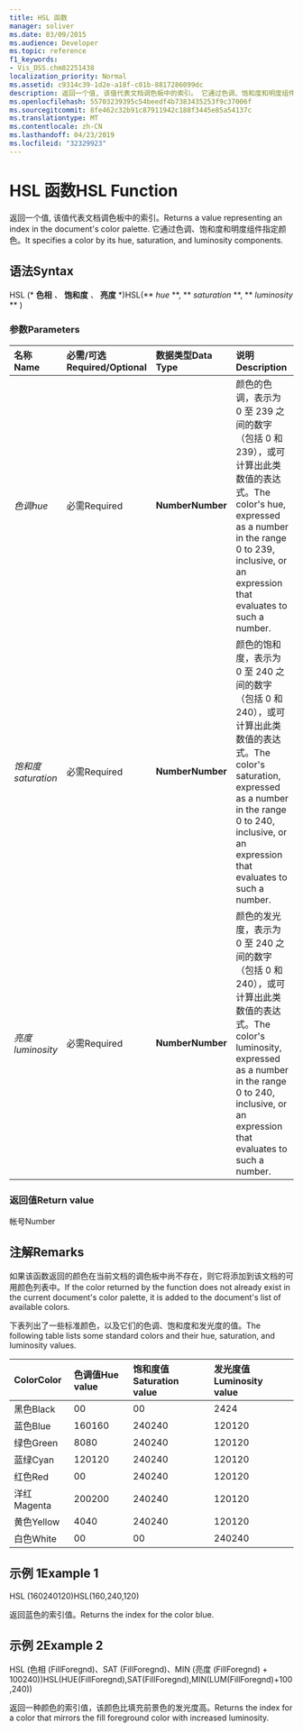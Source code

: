 ```yaml
---
title: HSL 函数
manager: soliver
ms.date: 03/09/2015
ms.audience: Developer
ms.topic: reference
f1_keywords:
- Vis_DSS.chm82251438
localization_priority: Normal
ms.assetid: c9314c39-1d2e-a18f-c01b-8817286099dc
description: 返回一个值, 该值代表文档调色板中的索引。 它通过色调、饱和度和明度组件指定颜色。
ms.openlocfilehash: 55703239395c54beedf4b7383435253f9c37006f
ms.sourcegitcommit: 8fe462c32b91c87911942c188f3445e85a54137c
ms.translationtype: MT
ms.contentlocale: zh-CN
ms.lasthandoff: 04/23/2019
ms.locfileid: "32329923"
---
```

# <a name="hsl-function"></a><span data-ttu-id="45661-104">HSL 函数</span><span class="sxs-lookup"><span data-stu-id="45661-104">HSL Function</span></span>

<span data-ttu-id="45661-105">返回一个值, 该值代表文档调色板中的索引。</span><span class="sxs-lookup"><span data-stu-id="45661-105">Returns a value representing an index in the document's color palette.</span></span> <span data-ttu-id="45661-106">它通过色调、饱和度和明度组件指定颜色。</span><span class="sxs-lookup"><span data-stu-id="45661-106">It specifies a color by its hue, saturation, and luminosity components.</span></span>
  
## <a name="syntax"></a><span data-ttu-id="45661-107">语法</span><span class="sxs-lookup"><span data-stu-id="45661-107">Syntax</span></span>

<span data-ttu-id="45661-108">HSL (\* **色相** *、* **饱和度** *、* **亮度** \*)</span><span class="sxs-lookup"><span data-stu-id="45661-108">HSL(\*\* *hue* \*\*, \*\* *saturation* \*\*, \*\* *luminosity* \*\* )</span></span> 
  
### <a name="parameters"></a><span data-ttu-id="45661-109">参数</span><span class="sxs-lookup"><span data-stu-id="45661-109">Parameters</span></span>

|<span data-ttu-id="45661-110">**名称**</span><span class="sxs-lookup"><span data-stu-id="45661-110">**Name**</span></span>|<span data-ttu-id="45661-111">**必需/可选**</span><span class="sxs-lookup"><span data-stu-id="45661-111">**Required/Optional**</span></span>|<span data-ttu-id="45661-112">**数据类型**</span><span class="sxs-lookup"><span data-stu-id="45661-112">**Data Type**</span></span>|<span data-ttu-id="45661-113">**说明**</span><span class="sxs-lookup"><span data-stu-id="45661-113">**Description**</span></span>|
|:-----|:-----|:-----|:-----|
| <span data-ttu-id="45661-114">_色调_</span><span class="sxs-lookup"><span data-stu-id="45661-114">_hue_</span></span> <br/> |<span data-ttu-id="45661-115">必需</span><span class="sxs-lookup"><span data-stu-id="45661-115">Required</span></span>  <br/> |<span data-ttu-id="45661-116">**Number**</span><span class="sxs-lookup"><span data-stu-id="45661-116">**Number**</span></span> <br/> |<span data-ttu-id="45661-117">颜色的色调，表示为 0 至 239 之间的数字（包括 0 和 239），或可计算出此类数值的表达式。</span><span class="sxs-lookup"><span data-stu-id="45661-117">The color's hue, expressed as a number in the range 0 to 239, inclusive, or an expression that evaluates to such a number.</span></span>  <br/> |
| <span data-ttu-id="45661-118">_饱和度_</span><span class="sxs-lookup"><span data-stu-id="45661-118">_saturation_</span></span> <br/> |<span data-ttu-id="45661-119">必需</span><span class="sxs-lookup"><span data-stu-id="45661-119">Required</span></span>  <br/> |<span data-ttu-id="45661-120">**Number**</span><span class="sxs-lookup"><span data-stu-id="45661-120">**Number**</span></span> <br/> |<span data-ttu-id="45661-121">颜色的饱和度，表示为 0 至 240 之间的数字（包括 0 和 240），或可计算出此类数值的表达式。</span><span class="sxs-lookup"><span data-stu-id="45661-121">The color's saturation, expressed as a number in the range 0 to 240, inclusive, or an expression that evaluates to such a number.</span></span>  <br/> |
| <span data-ttu-id="45661-122">_亮度_</span><span class="sxs-lookup"><span data-stu-id="45661-122">_luminosity_</span></span> <br/> |<span data-ttu-id="45661-123">必需</span><span class="sxs-lookup"><span data-stu-id="45661-123">Required</span></span>  <br/> |<span data-ttu-id="45661-124">**Number**</span><span class="sxs-lookup"><span data-stu-id="45661-124">**Number**</span></span> <br/> | <span data-ttu-id="45661-125">颜色的发光度，表示为 0 至 240 之间的数字（包括 0 和 240），或可计算出此类数值的表达式。</span><span class="sxs-lookup"><span data-stu-id="45661-125">The color's luminosity, expressed as a number in the range 0 to 240, inclusive, or an expression that evaluates to such a number.</span></span>  <br/> |
   
### <a name="return-value"></a><span data-ttu-id="45661-126">返回值</span><span class="sxs-lookup"><span data-stu-id="45661-126">Return value</span></span>

<span data-ttu-id="45661-127">帐号</span><span class="sxs-lookup"><span data-stu-id="45661-127">Number</span></span>
  
## <a name="remarks"></a><span data-ttu-id="45661-128">注解</span><span class="sxs-lookup"><span data-stu-id="45661-128">Remarks</span></span>

<span data-ttu-id="45661-129">如果该函数返回的颜色在当前文档的调色板中尚不存在，则它将添加到该文档的可用颜色列表中。</span><span class="sxs-lookup"><span data-stu-id="45661-129">If the color returned by the function does not already exist in the current document's color palette, it is added to the document's list of available colors.</span></span> 
  
<span data-ttu-id="45661-130">下表列出了一些标准颜色，以及它们的色调、饱和度和发光度的值。</span><span class="sxs-lookup"><span data-stu-id="45661-130">The following table lists some standard colors and their hue, saturation, and luminosity values.</span></span> 
  
|<span data-ttu-id="45661-131">**Color**</span><span class="sxs-lookup"><span data-stu-id="45661-131">**Color**</span></span>|<span data-ttu-id="45661-132">**色调值**</span><span class="sxs-lookup"><span data-stu-id="45661-132">**Hue value**</span></span>|<span data-ttu-id="45661-133">**饱和度值**</span><span class="sxs-lookup"><span data-stu-id="45661-133">**Saturation value**</span></span>|<span data-ttu-id="45661-134">**发光度值**</span><span class="sxs-lookup"><span data-stu-id="45661-134">**Luminosity value**</span></span>|
|:-----|:-----|:-----|:-----|
|<span data-ttu-id="45661-135">黑色</span><span class="sxs-lookup"><span data-stu-id="45661-135">Black</span></span>  <br/> |<span data-ttu-id="45661-136">0</span><span class="sxs-lookup"><span data-stu-id="45661-136">0</span></span>  <br/> |<span data-ttu-id="45661-137">0</span><span class="sxs-lookup"><span data-stu-id="45661-137">0</span></span>  <br/> |<span data-ttu-id="45661-138">24</span><span class="sxs-lookup"><span data-stu-id="45661-138">24</span></span>  <br/> |
|<span data-ttu-id="45661-139">蓝色</span><span class="sxs-lookup"><span data-stu-id="45661-139">Blue</span></span>  <br/> |<span data-ttu-id="45661-140">160</span><span class="sxs-lookup"><span data-stu-id="45661-140">160</span></span>  <br/> |<span data-ttu-id="45661-141">240</span><span class="sxs-lookup"><span data-stu-id="45661-141">240</span></span>  <br/> |<span data-ttu-id="45661-142">120</span><span class="sxs-lookup"><span data-stu-id="45661-142">120</span></span>  <br/> |
|<span data-ttu-id="45661-143">绿色</span><span class="sxs-lookup"><span data-stu-id="45661-143">Green</span></span>  <br/> |<span data-ttu-id="45661-144">80</span><span class="sxs-lookup"><span data-stu-id="45661-144">80</span></span>  <br/> |<span data-ttu-id="45661-145">240</span><span class="sxs-lookup"><span data-stu-id="45661-145">240</span></span>  <br/> |<span data-ttu-id="45661-146">120</span><span class="sxs-lookup"><span data-stu-id="45661-146">120</span></span>  <br/> |
|<span data-ttu-id="45661-147">蓝绿</span><span class="sxs-lookup"><span data-stu-id="45661-147">Cyan</span></span>  <br/> |<span data-ttu-id="45661-148">120</span><span class="sxs-lookup"><span data-stu-id="45661-148">120</span></span>  <br/> |<span data-ttu-id="45661-149">240</span><span class="sxs-lookup"><span data-stu-id="45661-149">240</span></span>  <br/> |<span data-ttu-id="45661-150">120</span><span class="sxs-lookup"><span data-stu-id="45661-150">120</span></span>  <br/> |
|<span data-ttu-id="45661-151">红色</span><span class="sxs-lookup"><span data-stu-id="45661-151">Red</span></span>  <br/> |<span data-ttu-id="45661-152">0</span><span class="sxs-lookup"><span data-stu-id="45661-152">0</span></span>  <br/> |<span data-ttu-id="45661-153">240</span><span class="sxs-lookup"><span data-stu-id="45661-153">240</span></span>  <br/> |<span data-ttu-id="45661-154">120</span><span class="sxs-lookup"><span data-stu-id="45661-154">120</span></span>  <br/> |
|<span data-ttu-id="45661-155">洋红</span><span class="sxs-lookup"><span data-stu-id="45661-155">Magenta</span></span>  <br/> |<span data-ttu-id="45661-156">200</span><span class="sxs-lookup"><span data-stu-id="45661-156">200</span></span>  <br/> |<span data-ttu-id="45661-157">240</span><span class="sxs-lookup"><span data-stu-id="45661-157">240</span></span>  <br/> |<span data-ttu-id="45661-158">120</span><span class="sxs-lookup"><span data-stu-id="45661-158">120</span></span>  <br/> |
|<span data-ttu-id="45661-159">黄色</span><span class="sxs-lookup"><span data-stu-id="45661-159">Yellow</span></span>  <br/> |<span data-ttu-id="45661-160">40</span><span class="sxs-lookup"><span data-stu-id="45661-160">40</span></span>  <br/> |<span data-ttu-id="45661-161">240</span><span class="sxs-lookup"><span data-stu-id="45661-161">240</span></span>  <br/> |<span data-ttu-id="45661-162">120</span><span class="sxs-lookup"><span data-stu-id="45661-162">120</span></span>  <br/> |
|<span data-ttu-id="45661-163">白色</span><span class="sxs-lookup"><span data-stu-id="45661-163">White</span></span>  <br/> |<span data-ttu-id="45661-164">0</span><span class="sxs-lookup"><span data-stu-id="45661-164">0</span></span>  <br/> |<span data-ttu-id="45661-165">0</span><span class="sxs-lookup"><span data-stu-id="45661-165">0</span></span>  <br/> |<span data-ttu-id="45661-166">240</span><span class="sxs-lookup"><span data-stu-id="45661-166">240</span></span>  <br/> |
   
## <a name="example-1"></a><span data-ttu-id="45661-167">示例 1</span><span class="sxs-lookup"><span data-stu-id="45661-167">Example 1</span></span>

<span data-ttu-id="45661-168">HSL (160240120)</span><span class="sxs-lookup"><span data-stu-id="45661-168">HSL(160,240,120)</span></span>
  
<span data-ttu-id="45661-169">返回蓝色的索引值。</span><span class="sxs-lookup"><span data-stu-id="45661-169">Returns the index for the color blue.</span></span>
  
## <a name="example-2"></a><span data-ttu-id="45661-170">示例 2</span><span class="sxs-lookup"><span data-stu-id="45661-170">Example 2</span></span>

<span data-ttu-id="45661-171">HSL (色相 (FillForegnd)、SAT (FillForegnd)、MIN (亮度 (FillForegnd) + 100240))</span><span class="sxs-lookup"><span data-stu-id="45661-171">HSL(HUE(FillForegnd),SAT(FillForegnd),MIN(LUM(FillForegnd)+100,240))</span></span>
  
<span data-ttu-id="45661-172">返回一种颜色的索引值，该颜色比填充前景色的发光度高。</span><span class="sxs-lookup"><span data-stu-id="45661-172">Returns the index for a color that mirrors the fill foreground color with increased luminosity.</span></span>
  

